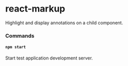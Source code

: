 # react-markup

Highlight and display annotations on a child component. 

### Commands

#### `npm start`

Start test application development server.
